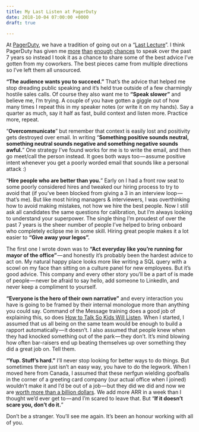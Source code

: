 ```yaml
---
title: My Last Listen at PagerDuty
date: 2018-10-04 07:00:00 +0000
draft: true

---
```

At [PagerDuty](https://www.pagerduty.com/careers/), we have a tradition of going out on a “[Last Lecture](http://en.wikipedia.org/wiki/The_Last_Lecture)”. I think PagerDuty has given me [more](https://www.youtube.com/watch?v=PU8AuKxwNyw) [than](https://www.youtube.com/watch?v=6C4OHP4tsKA) [enough](https://www.youtube.com/watch?v=MeYVQJC0HJI) [chances](https://redmonk.com/rstephens/2018/09/20/impressions-from-pagerduty-summit/) to speak over the past 7 years so instead I took it as a chance to share some of the best advice I’ve gotten from my coworkers. The best pieces came from multiple directions so I’ve left them all unsourced.

**“The audience wants you to succeed.”** That’s the advice that helped me stop dreading public speaking and it’s held true outside of a few charmingly hostile sales calls. Of course they also want me to **“Speak slower”** and believe me, I’m trying. A couple of you have gotten a giggle out of how many times I repeat this in my speaker notes (or write it on my hands). Say a quarter as much, say it half as fast, build context and listen more. Practice more, repeat.

“**Overcommunicate**” but remember that context is easily lost and positivity gets destroyed over email. In writing “**Something positive sounds neutral, something neutral sounds negative and something negative sounds awful.**” One strategy I’ve found works for me is to write the email, and then go meet/call the person instead. It goes both ways too — assume positive intent whenever you get a poorly worded email that sounds like a personal attack :)

“**Hire people who are better than you.**” Early on I had a front row seat to some poorly considered hires and tweaked our hiring process to try to avoid that (if you’ve been blocked from giving a 3 in an interview loop — that’s me). But like most hiring managers & interviewers, I was overthinking how to avoid making mistakes, not how we hire the best people. Now I still ask all candidates the same questions for calibration, but I’m always looking to understand your superpower. The single thing I’m proudest of over the past 7 years is the sheer number of people I’ve helped to bring onboard who completely eclipse me in some skill. Hiring great people makes it a lot easier to **“Give away your legos”.**

The first one I wrote down was to **“Act everyday like you’re running for mayor of the office”** — and honestly it’s probably been the hardest advice to act on. My natural happy place looks more like writing a SQL query with a scowl on my face than sitting on a culture panel for new employees. But it’s good advice. This company and every other story you’ll be a part of is made of people — never be afraid to say hello, add someone to LinkedIn, and never keep a compliment to yourself.

**“Everyone is the hero of their own narrative”** and every interaction you have is going to be framed by their internal monologue more than anything you could say. Command of the Message training does a good job of explaining this, so does [How to Talk So Kids Will Listen](https://blog.codinghorror.com/how-to-talk-to-human-beings "https://blog.codinghorror.com/how-to-talk-to-human-beings"). When I started, I assumed that us all being on the same team would be enough to build a rapport automatically — it doesn’t. I also assumed that people knew when they had knocked something out of the park — they don’t. It’s mind blowing how often bar-raisers end up beating themselves up over something they did a great job on. Tell them.

**“Yup. Stuff’s hard.”** I’ll never stop looking for better ways to do things. But sometimes there just isn’t an easy way, you have to do the legwork. When I moved here from Canada, I assumed that these nerfgun wielding goofballs in the corner of a greeting card company (our actual office when I joined) wouldn’t make it and I’d be out of a job — but they did we did and now we are [worth more than a billion dollars](https://www.cnbc.com/2018/09/06/t-rowe-henry-ellenbogen-on-90-million-pagerduty-round.html). We add more ARR in a week than I thought we’d ever get to — and I’m scared to leave that. But “**If it doesn’t scare you, don’t do it.**”

Don’t be a stranger. You’ll see me again. It’s been an honour working with all of you.